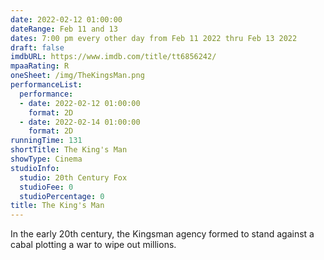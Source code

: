 ```yaml
---
date: 2022-02-12 01:00:00
dateRange: Feb 11 and 13
dates: 7:00 pm every other day from Feb 11 2022 thru Feb 13 2022
draft: false
imdbURL: https://www.imdb.com/title/tt6856242/
mpaaRating: R
oneSheet: /img/TheKingsMan.png
performanceList:
  performance:
  - date: 2022-02-12 01:00:00
    format: 2D
  - date: 2022-02-14 01:00:00
    format: 2D
runningTime: 131
shortTitle: The King's Man
showType: Cinema
studioInfo:
  studio: 20th Century Fox
  studioFee: 0
  studioPercentage: 0
title: The King's Man
---
```


In the early 20th century, the Kingsman agency formed to stand against a cabal plotting a war to wipe out millions.
